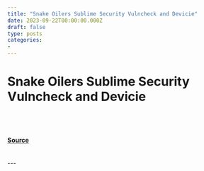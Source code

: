```yaml
---
title: "Snake Oilers Sublime Security Vulncheck and Devicie"
date: 2023-09-22T00:00:00.000Z
draft: false
type: posts
categories: 
- 
---
```

# Snake Oilers Sublime Security Vulncheck and Devicie

<br/>

<br/>


#### [Source](https://vulncheck.com/blog/null)

<br/>
---
